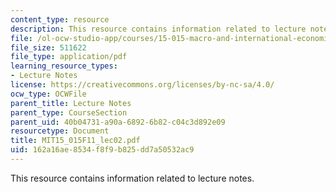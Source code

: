 ```yaml
---
content_type: resource
description: This resource contains information related to lecture notes.
file: /ol-ocw-studio-app/courses/15-015-macro-and-international-economics-fall-2011/162a16ae8534f8f9b825dd7a50532ac9_MIT15_015F11_lec02.pdf
file_size: 511622
file_type: application/pdf
learning_resource_types:
- Lecture Notes
license: https://creativecommons.org/licenses/by-nc-sa/4.0/
ocw_type: OCWFile
parent_title: Lecture Notes
parent_type: CourseSection
parent_uid: 40b04731-a90a-6892-6b82-c04c3d892e09
resourcetype: Document
title: MIT15_015F11_lec02.pdf
uid: 162a16ae-8534-f8f9-b825-dd7a50532ac9
---
```

This resource contains information related to lecture notes.